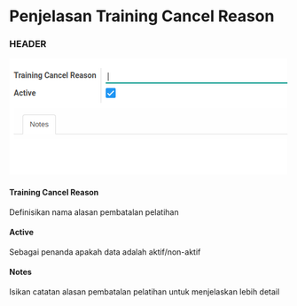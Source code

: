 # Penjelasan Training Cancel Reason

### <a name="bagian-header">HEADER</a>

![](../../img/training-cancelreason/header.png)

#### <a name="field-name">Training Cancel Reason</a>

Definisikan nama alasan pembatalan pelatihan

#### <a name="field-active">Active</a>

Sebagai penanda apakah data adalah aktif/non-aktif

#### <a name="field-notes">Notes</a>

Isikan catatan alasan pembatalan pelatihan untuk menjelaskan lebih detail
